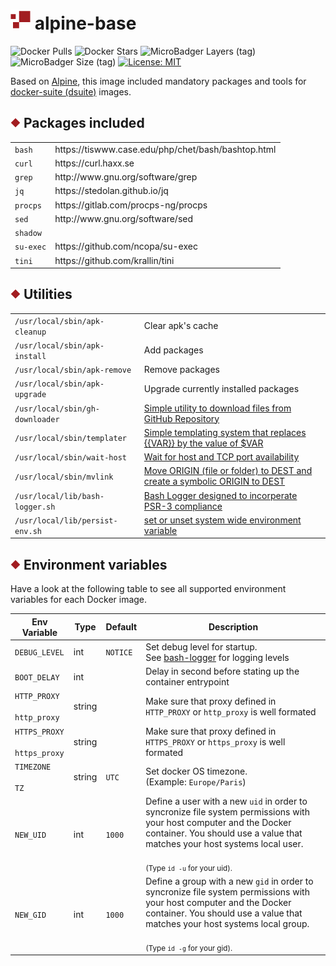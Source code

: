 # ![](https://github.com/docker-suite/artwork/raw/master/logo/png/logo_32.png) alpine-base
![Docker Pulls](https://img.shields.io/docker/pulls/dsuite/alpine-base.svg?style=flat-square)
![Docker Stars](https://img.shields.io/docker/stars/dsuite/alpine-base.svg?style=flat-square)
![MicroBadger Layers (tag)](https://img.shields.io/microbadger/layers/dsuite/alpine-base/latest.svg?style=flat-square)
![MicroBadger Size (tag)](https://img.shields.io/microbadger/image-size/dsuite/alpine-base/latest.svg?style=flat-square)
[![License: MIT](https://img.shields.io/badge/License-MIT-brightgreen.svg?style=flat-square)](https://opensource.org/licenses/MIT)

Based on [Alpine][alpine], this image included mandatory packages and tools for [docker-suite (dsuite)][docker-suite] images.


## ![](https://github.com/docker-suite/artwork/raw/master/various/pin/png/pin_16.png) Packages included

<table>
 <tbody>
  <tr>
   <td><code>bash</code></td>
   <td>https://tiswww.case.edu/php/chet/bash/bashtop.html</td>
  </tr>
  <tr>
   <td><code>curl</code></td>
   <td>https://curl.haxx.se</td>
  </tr>
  <tr>
   <td><code>grep</code></td>
   <td>http://www.gnu.org/software/grep</td>
  </tr>
  <tr>
   <td><code>jq</code></td>
   <td>https://stedolan.github.io/jq</td>
  </tr>
  <tr>
   <td><code>procps</code></td>
   <td>https://gitlab.com/procps-ng/procps</td>
  </tr>
  <tr>
   <td><code>sed</code></td>
   <td>http://www.gnu.org/software/sed</td>
  </tr>
  <tr>
   <td><code>shadow</code></td>
   <td></td>
  </tr>
  <tr>
   <td><code>su-exec</code></td>
   <td>https://github.com/ncopa/su-exec</td>
  </tr>
  <tr>
   <td><code>tini</code></td>
   <td>https://github.com/krallin/tini</td>
  </tr>
 </tbody>
</table>


## ![](https://github.com/docker-suite/artwork/raw/master/various/pin/png/pin_16.png) Utilities

<table>
 <tbody>
  <tr>
   <td><code>/usr/local/sbin/apk-cleanup</code></td>
   <td>Clear apk's cache</td>
  </tr>
  <tr>
   <td><code>/usr/local/sbin/apk-install</code></td>
   <td>Add packages</td>
  </tr>
  <tr>
   <td><code>/usr/local/sbin/apk-remove</code></td>
   <td>Remove packages</td>
  </tr>
  <tr>
   <td><code>/usr/local/sbin/apk-upgrade</code></td>
   <td>Upgrade currently installed packages</td>
  </tr>
  <tr>
   <td><code>/usr/local/sbin/gh-downloader</code></td>
   <td><a href="https://github.com/bash-suite/gh-downloader" >Simple utility to download files from GitHub Repository</a></td>
  </tr>
  <tr>
   <td><code>/usr/local/sbin/templater</code></td>
   <td><a href="https://github.com/bash-suite/templater" >Simple templating system that replaces {{VAR}} by the value of $VAR</a></td>
  </tr>
  <tr>
   <td><code>/usr/local/sbin/wait-host</code></td>
   <td><a href="https://github.com/bash-suite/wait-host" >Wait for host and TCP port availability</a></td>
  </tr>
  <tr>
   <td><code>/usr/local/sbin/mvlink</code></td>
   <td><a href="https://github.com/bash-suite/mvlink" >Move ORIGIN (file or folder) to DEST and create a symbolic ORIGIN to DEST</a></td>
  </tr>
  <tr>
   <td><code>/usr/local/lib/bash-logger.sh</code></td>
   <td><a href="https://github.com/bash-suite/bash-logger" >Bash Logger designed to incorperate PSR-3 compliance</a></td>
  </tr>
  <tr>
   <td><code>/usr/local/lib/persist-env.sh</code></td>
   <td><a href="https://github.com/bash-suite/persist-env">set or unset system wide environment variable</a></td>
  </tr>
 </tbody>
</table>


## ![](https://github.com/docker-suite/artwork/raw/master/various/pin/png/pin_16.png) Environment variables

Have a look at the following table to see all supported environment variables for each Docker image.

<table>
 <thead>
  <tr>
   <th>Env Variable</th>
   <th>Type</th>
   <th>Default</th>
   <th>Description</th>
  </tr>
 </thead>
 <tbody>
  <tr>
   <td><code>DEBUG_LEVEL</code></td>
   <td>int</td>
   <td><code>NOTICE</code></td>
   <td>Set debug level for startup.<br/>See <a href="https://github.com/bash-suite/bash-logger#logging-levels">bash-logger</a> for logging levels</td>
  </tr>
  <tr>
   <td><code>BOOT_DELAY</code></td>
   <td>int</td>
   <td></td>
   <td>Delay in second before stating up the container entrypoint</td>
  </tr>
  <tr>
   <td><code>HTTP_PROXY</code><br/><br/><code>http_proxy</code></td>
   <td>string</td>
   <td></td>
   <td>Make sure that proxy defined in <code>HTTP_PROXY</code> or <code>http_proxy</code> is well formated</td>
  </tr>
  <tr>
   <td><code>HTTPS_PROXY</code><br/><br/><code>https_proxy</code></td>
   <td>string</td>
   <td></td>
   <td>Make sure that proxy defined in <code>HTTPS_PROXY</code> or <code>https_proxy</code> is well formated</td>
  </tr>
  <tr>
   <td><code>TIMEZONE</code><br/><br/><code>TZ</code></td>
   <td>string</td>
   <td><code>UTC</code></td>
   <td>Set docker OS timezone.<br/>(Example: <code>Europe/Paris</code>)</td>
  </tr>
  <tr>
   <td><code>NEW_UID</code></td>
   <td>int</td>
   <td><code>1000</code></td>
   <td>Define a user with a new <code>uid</code> in order to syncronize file system permissions with your host computer and the Docker container. You should use a value that matches your host systems local user.<br/><br/><sub>(Type <code>id -u</code> for your uid).</sub></td>
  </tr>
  <tr>
   <td><code>NEW_GID</code></td>
   <td>int</td>
   <td><code>1000</code></td>
   <td>Define a group with a new <code>gid</code> in order to syncronize file system permissions with your host computer and the Docker container. You should use a value that matches your host systems local group.<br/><br/><sub>(Type <code>id -g</code> for your gid).</sub></td>
  </tr>
 </tbody>
</table>


[alpine]: http://alpinelinux.org/
[docker-suite]: https://github.com/docker-suite/
